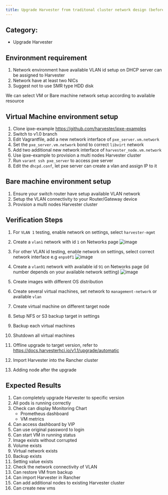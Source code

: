 ```yaml
---
title: Upgrade Harvester from traditonal cluster network design (before v1.1.0)
---
```



## Category: 
* Upgrade Harvester

## Environment requirement
1. Network environment have available VLAN id setup on DHCP server can be assigned to Harvester
1. Network have at least two NICs
1. Suggest not to use SMR type HDD disk

We can select VM or Bare machine network setup according to available resource

## Virtual Machine environment setup
1. Clone ipxe-example https://github.com/harvester/ipxe-examples
1. Switch to v1.0 branch 
1. Edit Vagrantfile, add a new network interface of `pxe_server.vm.network` 
1. Set the `pxe_server.vm.network` bond to correct `libvirt` network
1. Add two additional new network interface of `harvester_node.vm.network`
1. Use ipxe-example to provision a multi nodes Harvester cluster
1. Run `varant ssh pxe_server` to access pxe server 
1. Edit the `dhcpd.conf`, let pxe server can create a vlan and assign IP to it 

## Bare machine environment setup
1. Ensure your switch router have setup available VLAN network
1. Setup the VLAN connectivity to your Router/Gateway device
1. Provision a multi nodes Harvester cluster


## Verification Steps
1. For `VLAN 1` testing, enable network on settings, select `harvester-mgmt`
1. Create a `vlan1` network with id `1` on Networks page 
    ![image](https://user-images.githubusercontent.com/29251855/201606104-a1e23fd0-f04b-409e-818e-d1c514fea4e5.png)
1. For other VLAN id testing, enable network on settings, select correct network interface e.g `enps0f1`
    ![image](https://user-images.githubusercontent.com/29251855/201609582-d9e129f2-1c1e-416f-b878-9df4903ad2e2.png)
1. Create a `vlan91` network with available id `91` on Networks page (id number depends on your available network setting)
    ![image](https://user-images.githubusercontent.com/29251855/201609880-22bf619c-d215-403a-8299-63c62934cfe2.png)

1. Create images with different OS distribution
1. Create several virtual machines, set network to `management-network` or available `vlan` 
1. Create virtual machine on different target node
1. Setup NFS or S3 backup target in settings
1. Backup each virtual machines
1. Shutdown all virtual machines
1. Offline upgrade to target version, refer to https://docs.harvesterhci.io/v1.1/upgrade/automatic
1. Import Harvester into the Rancher cluster
1. Adding node after the upgrade


## Expected Results
1. Can completely upgrade Harvester to specific version
1. All pods is running correctly
1. Check can display Monitoring Chart 
   - Prometheus dashboard
   - VM metrics
1. Can access dashboard by VIP
1. Can use original password to login
1. Can start VM in running status
1. Image exists without corrupted
1. Volume exists
1. Virtual network exists
1. Backup exists
1. Setting value exists
1. Check the network connectivity of VLAN
1. Can restore VM from backup 
1. Can import Harvester in Rancher
1. Can add additional nodes to existing Harvester cluster
1. Can create new vms


